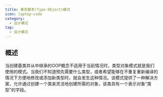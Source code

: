 ```yaml
---
title: 事务脚本(Type-Object)模式
icon: laptop-code
category:
  - 设计模式
tag:
  - 设计模式
---
```


## 概述

当创建基类并从中继承的OOP概念不适用于当前情况时，类型对象模式就是我们使用的模式。当我们不知道预先需要什么类型，或者希望能够在不重复重新编译的情况下方便地修改或添加新类型时，就会发生这种情况。该模式提供了一种解决方案，允许通过创建一个类来灵活地创建所需的对象，该类具有一个表示对象“类型”的字段。